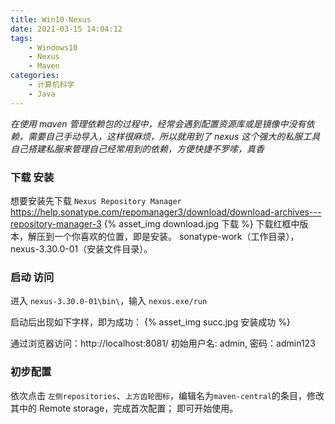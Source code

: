 ```yaml
---
title: Win10-Nexus
date: 2021-03-15 14:04:12
tags:
    - Windows10
    - Nexus
    - Maven
categories:
    - 计算机科学
    - Java
---
```


*在使用 maven 管理依赖包的过程中，经常会遇到配置资源库或是镜像中没有依赖，需要自己手动导入，这样很麻烦，所以就用到了 nexus 这个强大的私服工具*
*自己搭建私服来管理自己经常用到的依赖，方便快捷不罗嗦，真香*
<!--more-->
### 下载 安装
想要安装先下载 `Nexus Repository Manager`
https://help.sonatype.com/repomanager3/download/download-archives---repository-manager-3
{% asset_img download.jpg 下载 %}
下载红框中版本，解压到一个你喜欢的位置，即是安装。
sonatype-work（工作目录），nexus-3.30.0-01（安装文件目录）。

### 启动 访问
进入 `nexus-3.30.0-01\bin\`，输入 `nexus.exe/run`

启动后出现如下字样，即为成功：
{% asset_img succ.jpg 安装成功 %}

通过浏览器访问：http://localhost:8081/
初始用户名: admin, 密码：admin123

### 初步配置
依次点击 `左侧repositories`、`上方齿轮图标`，编辑名为`maven-central`的条目，修改其中的 Remote storage，完成首次配置；
即可开始使用。